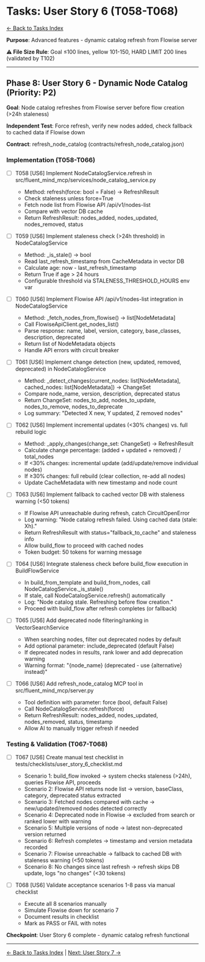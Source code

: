 # Tasks: User Story 6 (T058-T068)

[← Back to Tasks Index](../tasks.md)

**Purpose**: Advanced features - dynamic catalog refresh from Flowise server

**⚠️ File Size Rule**: Goal ≤100 lines, yellow 101-150, HARD LIMIT 200 lines (validated by T102)

---

## Phase 8: User Story 6 - Dynamic Node Catalog (Priority: P2)

**Goal**: Node catalog refreshes from Flowise server before flow creation (>24h staleness)

**Independent Test**: Force refresh, verify new nodes added, check fallback to cached data if Flowise down

**Contract**: refresh_node_catalog (contracts/refresh_node_catalog.json)

### Implementation (T058-T066)

- [ ] T058 [US6] Implement NodeCatalogService.refresh in src/fluent_mind_mcp/services/node_catalog_service.py
  - Method: refresh(force: bool = False) -> RefreshResult
  - Check staleness unless force=True
  - Fetch node list from Flowise API /api/v1/nodes-list
  - Compare with vector DB cache
  - Return RefreshResult: nodes_added, nodes_updated, nodes_removed, status

- [ ] T059 [US6] Implement staleness check (>24h threshold) in NodeCatalogService
  - Method: _is_stale() -> bool
  - Read last_refresh_timestamp from CacheMetadata in vector DB
  - Calculate age: now - last_refresh_timestamp
  - Return True if age > 24 hours
  - Configurable threshold via STALENESS_THRESHOLD_HOURS env var

- [ ] T060 [US6] Implement Flowise API /api/v1/nodes-list integration in NodeCatalogService
  - Method: _fetch_nodes_from_flowise() -> list[NodeMetadata]
  - Call FlowiseApiClient.get_nodes_list()
  - Parse response: name, label, version, category, base_classes, description, deprecated
  - Return list of NodeMetadata objects
  - Handle API errors with circuit breaker

- [ ] T061 [US6] Implement change detection (new, updated, removed, deprecated) in NodeCatalogService
  - Method: _detect_changes(current_nodes: list[NodeMetadata], cached_nodes: list[NodeMetadata]) -> ChangeSet
  - Compare node_name, version, description, deprecated status
  - Return ChangeSet: nodes_to_add, nodes_to_update, nodes_to_remove, nodes_to_deprecate
  - Log summary: "Detected X new, Y updated, Z removed nodes"

- [ ] T062 [US6] Implement incremental updates (<30% changes) vs. full rebuild logic
  - Method: _apply_changes(change_set: ChangeSet) -> RefreshResult
  - Calculate change percentage: (added + updated + removed) / total_nodes
  - If <30% changes: incremental update (add/update/remove individual nodes)
  - If ≥30% changes: full rebuild (clear collection, re-add all nodes)
  - Update CacheMetadata with new timestamp and node count

- [ ] T063 [US6] Implement fallback to cached vector DB with staleness warning (<50 tokens)
  - If Flowise API unreachable during refresh, catch CircuitOpenError
  - Log warning: "Node catalog refresh failed. Using cached data (stale: Xh)."
  - Return RefreshResult with status="fallback_to_cache" and staleness info
  - Allow build_flow to proceed with cached nodes
  - Token budget: 50 tokens for warning message

- [ ] T064 [US6] Integrate staleness check before build_flow execution in BuildFlowService
  - In build_from_template and build_from_nodes, call NodeCatalogService._is_stale()
  - If stale, call NodeCatalogService.refresh() automatically
  - Log: "Node catalog stale. Refreshing before flow creation."
  - Proceed with build_flow after refresh completes (or fallback)

- [ ] T065 [US6] Add deprecated node filtering/ranking in VectorSearchService
  - When searching nodes, filter out deprecated nodes by default
  - Add optional parameter: include_deprecated (default False)
  - If deprecated nodes in results, rank lower and add deprecation warning
  - Warning format: "{node_name} (deprecated - use {alternative} instead)"

- [ ] T066 [US6] Add refresh_node_catalog MCP tool in src/fluent_mind_mcp/server.py
  - Tool definition with parameter: force (bool, default False)
  - Call NodeCatalogService.refresh(force)
  - Return RefreshResult: nodes_added, nodes_updated, nodes_removed, status, timestamp
  - Allow AI to manually trigger refresh if needed

### Testing & Validation (T067-T068)

- [ ] T067 [US6] Create manual test checklist in tests/checklists/user_story_6_checklist.md
  - Scenario 1: build_flow invoked → system checks staleness (>24h), queries Flowise API, proceeds
  - Scenario 2: Flowise API returns node list → version, baseClass, category, deprecated status extracted
  - Scenario 3: Fetched nodes compared with cache → new/updated/removed nodes detected correctly
  - Scenario 4: Deprecated node in Flowise → excluded from search or ranked lower with warning
  - Scenario 5: Multiple versions of node → latest non-deprecated version returned
  - Scenario 6: Refresh completes → timestamp and version metadata recorded
  - Scenario 7: Flowise unreachable → fallback to cached DB with staleness warning (<50 tokens)
  - Scenario 8: No changes since last refresh → refresh skips DB update, logs "no changes" (<30 tokens)

- [ ] T068 [US6] Validate acceptance scenarios 1-8 pass via manual checklist
  - Execute all 8 scenarios manually
  - Simulate Flowise down for scenario 7
  - Document results in checklist
  - Mark as PASS or FAIL with notes

**Checkpoint**: User Story 6 complete - dynamic catalog refresh functional

---

[← Back to Tasks Index](../tasks.md) | [Next: User Story 7 →](04b-us7.md)
